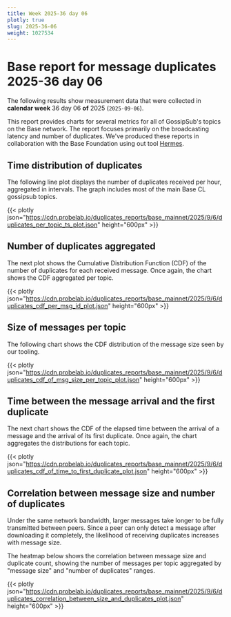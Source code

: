 ```yaml
---
title: Week 2025-36 day 06
plotly: true
slug: 2025-36-06
weight: 1027534
---
```


# Base report for message duplicates 2025-36 day 06

The following results show measurement data that were collected in **calendar week** 36  day 06 **of** 
2025 (`2025-09-06`).

This report provides charts for several metrics for all of GossipSub's topics on the Base network.
The report focuses primarily on the broadcasting latency and number of duplicates.
We've produced these reports in collaboration with the Base Foundation using out tool [Hermes](/tools/hermes/).

## Time distribution of duplicates

The following line plot displays the number of duplicates received per hour, aggregated in  intervals.
The graph includes most of the main Base CL gossipsub topics. 

{{< plotly json="https://cdn.probelab.io/duplicates_reports/base_mainnet/2025/9/6/duplicates_per_topic_ts_plot.json" height="600px" >}}

## Number of duplicates aggregated 

The next plot shows the Cumulative Distribution Function (CDF) of the number of duplicates for each received message.
Once again, the chart shows the CDF aggregated per topic.

{{< plotly json="https://cdn.probelab.io/duplicates_reports/base_mainnet/2025/9/6/duplicates_cdf_per_msg_id_plot.json" height="600px" >}}

## Size of messages per topic

The following chart shows the CDF distribution of the message size seen by our tooling. 

{{< plotly json="https://cdn.probelab.io/duplicates_reports/base_mainnet/2025/9/6/duplicates_cdf_of_msg_size_per_topic_plot.json" height="600px" >}}

## Time between the message arrival and the first duplicate

The next chart shows the CDF of the elapsed time between the arrival of a message and the arrival of its first duplicate.
Once again, the chart aggregates the distributions for each topic.

{{< plotly json="https://cdn.probelab.io/duplicates_reports/base_mainnet/2025/9/6/duplicates_cdf_of_time_to_first_duplicate_plot.json" height="600px" >}}

## Correlation between message size and number of duplicates
Under the same network bandwidth, larger messages take longer to be fully transmitted between peers. Since a peer can only detect a message after downloading it completely, the likelihood of receiving duplicates increases with message size.

The heatmap below shows the correlation between message size and duplicate count, showing the number of messages per topic aggregated by "message size" and "number of duplicates" ranges.

{{< plotly json="https://cdn.probelab.io/duplicates_reports/base_mainnet/2025/9/6/duplicates_correlation_between_size_and_duplicates_plot.json" height="600px" >}}